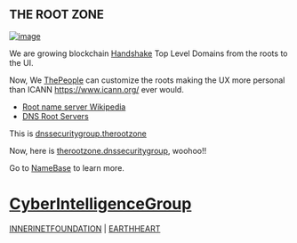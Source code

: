 ## THE ROOT ZONE

[![image](https://user-images.githubusercontent.com/37987346/101999396-a37e4380-3caa-11eb-8cc6-e61fb53c7855.png)](http://shapereality.innerinetcompany.hns.to/)

We are growing blockchain [Handshake](https:.//handshake.org/) Top Level Domains from the roots to the UI. 

Now, We [ThePeople](http://we.thepeople/) can customize the roots making the UX more personal than ICANN https://www.icann.org/ ever would.

- [Root name server Wikipedia](https://en.wikipedia.org/wiki/Root_name_server)
- [DNS Root Servers](https://securitytrails.com/blog/dns-root-servers)

This is [dnssecuritygroup.therootzone](http://dnssecuritygroup.therootzone/)

Now, here is [therootzone.dnssecuritygroup](http://therootzone.dnssecuritygroup), woohoo!!

Go to [NameBase](https://www.namebase.io/blog/tutorial-1-what-is-handshake-and-hns/) to learn more.


# [CyberIntelligenceGroup](http://masterthyself.cyberintelligencegroup/) 

[INNERINETFOUNDATION](http://official.innerinetfoundation/) | [EARTHHEART](http://heartearth.earthheart/)
